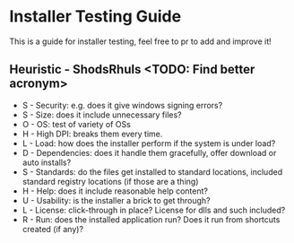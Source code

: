 # Installer Testing Guide
This is a guide for installer testing, feel free to pr to add and improve it!

## Heuristic - ShodsRhuls  <TODO: Find better acronym>

- S - Security: e.g. does it give windows signing errors?
- S - Size: does it include unnecessary files?
- O - OS: test of variety of OSs
- H - High DPI: breaks them every time.
- L - Load: how does the installer perform if the system is under load?
- D - Dependencies: does it handle them gracefully, offer download or auto installs?
- S - Standards: do the files get installed to standard locations, included standard registry locations (if those are a thing)
- H - Help: does it include reasonable help content?
- U - Usability: is the installer a brick to get through?
- L - License: click-through in place? License for dlls and such included?
- R - Run: does the installed application run? Does it run from shortcuts created (if any)?
